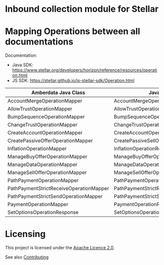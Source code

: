 # Inbound collection module for Stellar

# Mapping Operations between all documentations

Documentation:
- Java SDK: https://www.stellar.org/developers/horizon/reference/resources/operation.html
- JS   SDK: https://stellar.github.io/js-stellar-sdk/Operation.html

| Amberdata Java Class                    | Java SDK class                            | JS SDK class                       | Stellar Documentation     |    | Transfer |
|-----------------------------------------|-------------------------------------------|------------------------------------|---------------------------|----|----------|
| AccountMergeOperationMapper             | AccountMergeOperationResponse             | Operation.accountMerge             | ACCOUNT_MERGE             |  8 |   True   |
| AllowTrustOperationMapper               | AllowTrustOperationResponse               | Operation.allowTrust               | ALLOW_TRUST               |  7 |          |
| BumpSequenceOperationMapper             | BumpSequenceOperationResponse             | Operation.bumpSequence             | BUMP_SEQUENCE             | 11 |          |
| ChangeTrustOperationMapper              | ChangeTrustOperationResponse              | Operation.changeTrust              | CHANGE_TRUST              |  6 |          |
| CreateAccountOperationMapper            | CreateAccountOperationResponse            | Operation.createAccount            | CREATE_ACCOUNT            |  0 |   True   |
| CreatePassiveOfferOperationMapper       | CreatePassiveSellOfferOperationResponse   | Operation.createPassiveSellOffer   | CREATE_PASSIVE_SELL_OFFER |  4 |          |
| InflationOperationMapper                | InflationOperationResponse                | Operation.inflation                | INFLATION                 |  9 |     ?    |
| ManageBuyOfferOperationMapper           | ManageBuyOfferOperationResponse           | Operation.manageBuyOffer           | MANAGE_BUY_OFFER          | 12 |          |
| ManageDataOperationMapper               | ManageDataOperationResponse               | Operation.manageData               | MANAGE_DATA               | 10 |          |
| ManageSellOfferOperationMapper          | ManageSellOfferOperationResponse          | Operation.manageSellOffer          | MANAGE_SELL_OFFER         |  3 |          |
| PathPaymentOperationMapper              | PathPaymentOperationResponse              | Operation.pathPaymentStrictReceive | PATH_PAYMENT              |  2 |   True   |
| PathPaymentStrictReceiveOperationMapper | PathPaymentStrictReceiveOperationResponse | Operation.pathPaymentStrictReceive | PATH_PAYMENT              |  2 |   True   |
| PathPaymentStrictSendOperationMapper    | PathPaymentStrictSendOperationResponse    | Operation.pathPaymentStrictSend    | PATH_PAYMENT              |  2 |   True   |
| PaymentOperationMapper                  | PaymentOperationResponse                  | Operation.payment                  | PAYMENT                   |  1 |   True   |
| SetOptionsOperationResponse             | SetOptionsOperationResponse               | Operation.setOptions               | SET_OPTIONS               |  5 |          |

# Licensing

This project is licensed under the [Apache Licence 2.0](./LICENSE).

See also [Contributing](./CONTRIBUTING.md)
